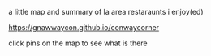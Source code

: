 a little map and summary of la area restaraunts i enjoy(ed)

https://gnawwaycon.github.io/conwaycorner

click pins on the map to see what is there